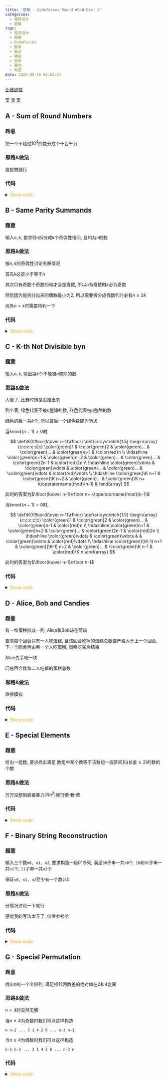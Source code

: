 ```yaml
---
title: '题解 - Codeforces Round #640 Div. 4'
categories:
  - 程序设计
  - 题解
tags:
  - 程序设计
  - 题解
  - CodeForces
  - 数学
  - 数论
  - 模拟
  - 枚举
  - 暴力
  - 构造
date: 2020-05-10 01:03:23
---
```


[比赛链接](https://codeforces.com/contest/1352)

菜 我 菜

<!-- more -->

## A - Sum of Round Numbers

### 题意

把一个不超过$10^4$的数分成个十百千万

### 思路&做法

直接做就行

### 代码

<details>
<summary><font color='orange'>Show code</font></summary>

```cpp
/*
 * @Author: Tifa
 * @LastEditTime: 2020-05-10 01:17:42
 * @Description:
 */
#include <bits/stdc++.h>
using namespace std;

int main() {
  int _T_;
  cin >> _T_;
  while (_T_--) {
    int n, _ = 1;
    cin >> n;
    vector<int> ans;
    while (n) {
      if (n % 10) ans.push_back(n % 10 * _);
      n /= 10;
      _ *= 10;
    }
    cout << ans.size() << endl;
    for (int i : ans) cout << i << " ";
    cout << endl;
  }
  return 0;
}
```

</details>

## B - Same Parity Summands

### 题意

输入$n,k$, 要求将$n$拆分成$k$个奇偶性相同, 且和为$n$的数

### 思路&做法

按$n,k$的奇偶性讨论有解情况

首先$k$必定小于等于$n$

其次只有奇数个奇数的和才会是奇数, 所以$n$为奇数时$k$必为奇数

然后因为能拆分出来的偶数最小为$2$, 所以需要拆分成偶数列时必有$n\geqslant2k$

另外$n=k$时需要特判一下

### 代码

<details>
<summary><font color='orange'>Show code</font></summary>

```cpp
/*
 * @Author: Tifa
 * @LastEditTime: 2020-05-09 22:57:28
 * @Description:
 */
void print_odd(int n,int k) {
  cout << "YES" << endl;
  for (int i = 1; i < k; ++i) cout << 1 << " ";
  cout << n - k + 1 << endl;
}

void print_even(int n,int k) {
  cout << "YES" << endl;
  for (int i = 1; i < k; ++i) cout << 2 << " ";
  cout << n - 2 * (k - 1) << endl;
}

int main() {
  int _T_;
  cin >> _T_;
  while (_T_--) {
    int n, k;
    cin >> n >> k;
    if (k > n) {
      cout << "NO" << endl;
      continue;
    }

    if (n == k) {
      print_odd(n, k);
      continue;
    }

    if (n % 2) {
      if (k % 2 == 0) {
        cout << "NO" << endl;
        continue;
      }

      print_odd(n, k);
    } else {
      if (k % 2 && n < k * 2) {
        cout << "NO" << endl;
        continue;
      }

      if (n < k * 2) 
        print_odd(n, k);
      else 
        print_even(n, k);
    }
  }
  return 0;
}
```

</details>

## C - K-th Not Divisible byn

### 题意

输入$n,k$, 输出第$k$个不能被$n$整除的数

### 思路&做法

人傻了, 比赛时愣是没推出来

列个表, 绿色代表不被$n$整除的数, 红色代表被$n$整除的数

绿色的数一共$k$个, 所以最后一个绿色数即为所求

当$k\operatorname{mod}(n-1)>0$时

$$
\def\K{\lfloor{k\over n-1}\rfloor}
\def\arraystretch{1.5}
   \begin{array}{c:c:c:c:c|c}
   \color{green}1 & \color{green}2 & \color{green}... & \color{green}... & \color{green}n-1 & \color{red}n \\ \hdashline
   \color{green}n+1 & \color{green}n+2 & \color{green}... & \color{green}... & \color{green}2n-1 & \color{red}2n \\ \hdashline
   \color{green}\vdots & \color{green}\vdots & \color{green}... & \color{green}... & \color{green}\vdots & \color{red}\vdots \\ \hdashline
   \color{green}\K n+1 & \color{green}\K n+2 & \color{green}... & \color{green}\K n+ k\operatorname{mod}(n-1) &
\end{array}
$$

此时的答案为$\lfloor{k\over n-1}\rfloor n+ k\operatorname{mod}(n-1)$

当$k\operatorname{mod}(n-1)=0$时,

$$
\def\K{\lfloor{k\over n-1}\rfloor}
\def\arraystretch{1.5}
   \begin{array}{c:c:c:c|c}
   \color{green}1 & \color{green}2 & \color{green}... & \color{green}n-1 & \color{red}n \\ \hdashline
   \color{green}n+1 & \color{green}n+2 & \color{green}... & \color{green}2n-1 & \color{red}2n \\ \hdashline
   \color{green}\vdots & \color{green}\vdots &  & \color{green}\vdots & \color{red}\vdots \\ \hdashline
   \color{green}(\K-1) n+1 & \color{green}(\K-1) n+2 & \color{green}... & \color{green}\K n-1 & \color{red}\K n
\end{array}
$$

此时的答案为$\lfloor{k\over n-1}\rfloor n-1$

### 代码

<details>
<summary><font color='orange'>Show code</font></summary>

```cpp
/*
 * @Author: Tifa
 * @LastEditTime: 2020-05-10 00:48:44
 * @Description:
 */
int main() {
  int _T_;
  cin >> _T_;
  while (_T_--) {
    i64 n, k;
    cin >> n >> k;
    cout << (k / (n - 1)) * n + k % (n - 1) - (k % (n - 1) == 0)<< endl;
  }
  return 0;
}
```

</details>

## D - Alice, Bob and Candies

### 题意

有一堆蛋糕排成一列, Alice和Bob站在两端

要求每个回合只有一人吃蛋糕, 且该回合吃掉的蛋糕总数要严格大于上一个回合, 下一个回合再由另一个人吃蛋糕, 蛋糕吃完后结束

Alice先手吃一块

问总回合数和二人吃掉的蛋糕总数

### 思路&做法

直接模拟

### 代码

<details>
<summary><font color='orange'>Show code</font></summary>

```cpp
/*
 * @Author: Tifa
 * @LastEditTime: 2020-05-09 23:18:59
 * @Description:
 */
i64 a[N];

int main() {
  i64 _T_;
  cin >> _T_;
  while (_T_--) {
    i64 n;
    cin >> n;
    i64 alice = 1, bob = n;
    for (i64 i = 1; i <= n; ++i) cin >> a[i];
    i64 tot_a = 0, tot_b = 0, now_a = 0, now_b = 0, cnt = 0;
    bool turn = 0;
    while (alice <= bob) {
      if (turn) {
        while (now_b <= now_a && alice <= bob) now_b += a[bob--];
        tot_b += now_b;
        now_a = 0;
      } else {
        while (now_a <= now_b && alice <= bob) now_a += a[alice++];
        tot_a += now_a;
        now_b = 0;
      }
      ++cnt;
      turn ^= 1;
    }
    cout << cnt << " " << tot_a << " " << tot_b << " " << endl;
  }
  return 0;
}
```

</details>

## E - Special Elements

### 题意

给出一组数, 要求找出满足 数组中某个数等于该数组一段区间和(长度$\geqslant2$)的数的个数

### 思路&做法

万万没想到直接暴力$O(n^2)$就行~~菜 我 菜~~

### 代码

<details>
<summary><font color='orange'>Show code</font></summary>

```cpp
/*
 * @Author: Tifa
 * @LastEditTime: 2020-05-10 00:56:23
 * @Description:
 */
int  a[N];
bool vis[N];

int main() {
  int _T_;
  cin >> _T_;
  while (_T_--) {
    memset(vis, 0, sizeof(vis));
    int n;
    cin >> n;
    for (int i = 1; i <= n; ++i) cin >> a[i];
    for (int i = 1, _; i <= n; ++i) {
      _ = a[i];
      for (int j = i + 1; j <= n; ++j) {
        _ += a[j];
        if (_ > 8000) break;
        vis[_] = 1;
      }
    }
    int cnt = 0;
    for (int i = 1; i <= n; ++i) cnt += vis[a[i]];
    cout << cnt << endl;
  }
  return 0;
}
```

</details>

## F - Binary String Reconstruction

### 题意

输入三个数`n0, n1, n2`, 要求构造一段01序列, 满足`00`子串一共`n0`个, `10`和`01`子串一共`n1`个, `11`子串一共`n2`个

保证`n0, n1, n2`至少有一个数非0

### 思路&做法

分情况讨论一下就行

感觉我的写法太丑了, 仅供参考哈

### 代码

<details>
<summary><font color='orange'>Show code</font></summary>

```cpp
/*
 * @Author: Tifa
 * @LastEditTime: 2020-05-09 23:52:40
 * @Description:
 */
int main() {
  int _T_;
  cin >> _T_;
  while (_T_--) {
    int n0, n1, n2;
    cin >> n0 >> n1 >> n2;
    string str;
#define _append_10(s) \
  for (int i = s; i < n1; i += 2) str.append("10")
#define _append_01(s) \
  for (int i = s; i < n1; i += 2) str.append("01")
    if (n0) {
      str.append(string(n0 + 1, '0'));
      if (n1) {
        str.push_back('1');
        --n1;
        if (n1 % 2){
          _append_01(2);
          if (n2) str.append(n2, '1');
          str.push_back('0');
        } else {
          _append_01(0);
          if (n2) str.append(n2, '1');
        } 
      }
    } else if (n1) {
      if (n2) {
        str = string(n2 + 1, '1');
        if (n1 % 2) {
          str.push_back('0');
          --n1;
          _append_10(0);
        } else
          _append_01(0);
      } else if (n1 % 2)
        _append_10(0);
      else {
        _append_01(0);
        str.push_back('0');
      }
    } else if (n2)
      str = string(n2 + 1, '1');
    cout << str << endl;
  }
  return 0;
}
```

</details>

## G - Special Permutation

### 题意

找出$n$的一个全排列, 满足相邻两数差的绝对值在2和4之间

### 思路&做法

$n<4$时显然无解

当$n\geqslant4$为奇数时我们可以这样构造

`n n-2 ... 3 1 4 2 6 ... n-3 n-1`

当$n\geqslant4$为偶数时我们可以这样构造

`n-1 n-3 ... 3 1 4 2 6 ... n-2 n`

### 代码

<details>
<summary><font color='orange'>Show code</font></summary>

```cpp
/*
 * @Author: Tifa
 * @LastEditTime: 2020-05-10 00:00:36
 * @Description:
 */
int main() {
  int _T_;
  cin >> _T_;
  while (_T_--) {
    int n;
    cin >> n;
    if (n < 4) {
      cout << -1 << endl;
      continue;
    }
    if (n % 2) {
      for (int i = n; i >= 1; i -= 2) cout << i << " ";
      cout << "4 2 ";
      for (int i = 6; i < n; i += 2) cout << i << " ";
      cout << endl;
    } else {
      for (int i = n - 1; i >= 1; i -= 2) cout << i << " ";
      cout << "4 2 ";
      for (int i = 6; i <= n; i += 2) cout << i << " ";
      cout << endl;
    }
  }
  return 0;
}
```

</details>
